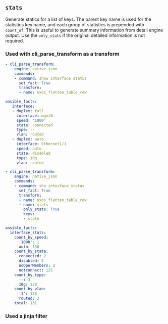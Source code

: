 ## `stats`

Generate statics for a list of keys.  The parent key name is used for the statistics key name, and each group of statistics is prepended with `count_of`. This is useful to generate summary information from detail engine output. Use the `only_stats` if the original detailed information is not required.

### Used with cli_parse_transform as a transform

```yaml
- cli_parse_transform:
    engine: native_json
    commands:
    - command: show interface status
      set_fact: True
      transform:
      - name: nxos_flatten_table_row

ansible_facts:
   interface:
   - duplex: full
     interface: mgmt0
     speed: '1000'
     state: connected
     type: --
     vlan: routed
   - duplex: auto
     interface: Ethernet1/1
     speed: auto
     state: disabled
     type: 10g
     vlan: routed

- cli_parse_transform:
    engine: native_json
    commands:
    - command: sho interface status
      set_fact: True
      transform:
      - name: nxos_flatten_table_row
      - name: stats
        only_stats: True
        keys:
        - state

ansible_facts:
  interface_stats:
    count_by_speed:
      '1000': 1
      auto: 130
    count_by_state:
      connected: 2
      disabled: 2
      noOperMembers: 2
      notconnect: 125
    count_by_type:
      --: 3
      10g: 128
    count_by_vlan:
      '1': 128
      routed: 3
    total: 131

```

### Used a jinja filter

```yaml

```
